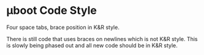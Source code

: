 # μboot Code Style

Four space tabs, brace position in K&R style.

There is still code that uses braces on newlines which is not K&R style. This
is slowly being phased out and all new code should be in K&R style.
